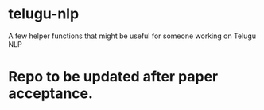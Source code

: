 # telugu-nlp
A few helper functions that might be useful for someone working on Telugu NLP


# Repo to be updated after paper acceptance.
